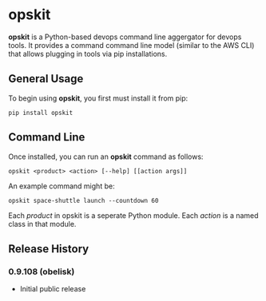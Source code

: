 # opskit

**opskit** is a Python-based devops command line aggergator for devops tools.  It provides a command command line model (similar to the AWS CLI) that allows plugging in tools via pip installations.

## General Usage

To begin using **opskit**, you first must install it from pip:

```
pip install opskit
```

## Command Line

Once installed, you can run an **opskit** command as follows:

```
opskit <product> <action> [--help] [[action args]]
```

An example command might be:

```
opskit space-shuttle launch --countdown 60 
```

Each *product* in opskit is a seperate Python module.  Each *action* is a named class in that module.

## Release History

### 0.9.108 (obelisk)

* Initial public release

